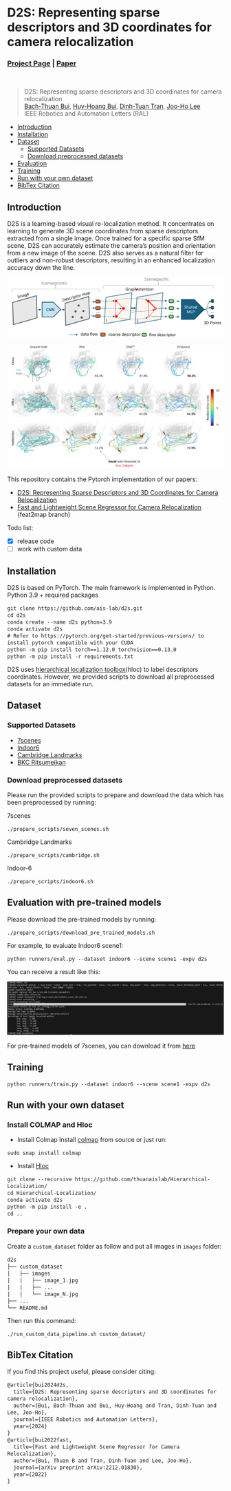 # D2S: Representing sparse descriptors and 3D coordinates for camera relocalization
### [Project Page](https://thpjp.github.io/d2s/) | [Paper](https://arxiv.org/pdf/2307.15250.pdf)
<br/>

> D2S: Representing sparse descriptors and 3D coordinates for camera relocalization                                                                                                                                                
> [Bach-Thuan Bui](https://thuanbb.github.io/), [Huy-Hoang Bui](https://github.com/AustrianOakvn), [Dinh-Tuan Tran](https://sites.google.com/view/tuantd), [Joo-Ho Lee](https://research-db.ritsumei.ac.jp/rithp/k03/resid/S000220;jsessionid=8CC0520A8C7C1F3D502596F0A07D64B0?lang=en)                   
> IEEE Robotics and Automation Letters (RAL) 

- [Introduction](#introduction)
- [Installation](#installation)
- [Dataset](#dataset)
    - [Supported Datasets](#supported-datasets)
    - [Download preprocessed datasets](#Download-preprocessed-datasets)
- [Evaluation](#Evaluation-with-pre-trained-models)
- [Training](#Training)
- [Run with your own dataset](#Run_with_your_own_dataset)
- [BibTex Citation](#bibTex-citation)

## Introduction  
D2S is a learning-based visual re-localization method. It concentrates on learning to generate 3D scene coordinates from sparse descriptors extracted from a single image. Once trained for a specific sparse SfM scene, D2S can accurately estimate the camera’s position and orientation from a new image of the scene. D2S also serves as a natural filter for outliers and non-robust descriptors, resulting in an enhanced localization accuracy down the line.

<p align="center">
<img src="assets/D2S.svg">
<p>

<p align="center">
<img src="assets/7scenes_results.jpg">
<p>

This repository contains the Pytorch implementation of our papers: 
- [D2S: Representing Sparse Descriptors and 3D Coordinates for Camera Relocalization](https://thpjp.github.io/d2s/)
- [Fast and Lightweight Scene Regressor for Camera Relocalization](https://arxiv.org/abs/2212.01830) (feat2map branch)

Todo list:
- [x] release code
- [ ] work with custom data  

## Installation
D2S is based on PyTorch. The main framework is implemented in Python.
Python 3.9 + required packages
```
git clone https://github.com/ais-lab/d2s.git
cd d2s
conda create --name d2s python=3.9
conda activate d2s
# Refer to https://pytorch.org/get-started/previous-versions/ to install pytorch compatible with your CUDA
python -m pip install torch==1.12.0 torchvision==0.13.0 
python -m pip install -r requirements.txt
```

D2S uses [hierarchical localization toolbox](https://github.com/cvg/Hierarchical-Localization)(hloc) to label descriptors coordinates. However, we provided scripts to download all preprocessed datasets for an immediate run. 

## Dataset 
### Supported Datasets
 - [7scenes](https://www.microsoft.com/en-us/research/project/rgb-d-dataset-7-scenes/)
 - [Indoor6](https://github.com/microsoft/SceneLandmarkLocalization)
 - [Cambridge Landmarks](http://mi.eng.cam.ac.uk/projects/relocalisation/#dataset)
 - [BKC Ritsumeikan](https://drive.google.com/file/d/1XEdnrFTzThruG15pW2A_1jYAxtpYbwq5/view?usp=sharing)

### Download preprocessed datasets
Please run the provided scripts to prepare and download the data which has been preprocessed by running:

7scenes
```
./prepare_scripts/seven_scenes.sh
```
Cambridge Landmarks
```
./prepare_scripts/cambridge.sh 
```
Indoor-6
```
./prepare_scripts/indoor6.sh
```

## Evaluation with pre-trained models
Please download the pre-trained models by running:
```
./prepare_scripts/download_pre_trained_models.sh
```
For example, to evaluate Indoor6 scene1:
```
python runners/eval.py --dataset indoor6 --scene scene1 -expv d2s
```

You can receive a result like this:

<p align="center">
<img src="assets/example_scene1.png">
<p>

For pre-trained models of 7scenes, you can download it from [here](https://drive.google.com/file/d/1bQNctr2lpFVIhw2DjAmcpzwE-RdRD-yG/view?usp=sharing)

## Training
```
python runners/train.py --dataset indoor6 --scene scene1 -expv d2s
```
## Run with your own dataset
### Install COLMAP and Hloc
- Install Colmap
Install [colmap](https://colmap.github.io/install.html) from source or just run:
```
sudo snap install colmap
```
- Install [Hloc](https://github.com/thuanaislab/Hierarchical-Localization)
```
git clone --recursive https://github.com/thuanaislab/Hierarchical-Localization/
cd Hierarchical-Localization/
conda activate d2s
python -m pip install -e .
cd ..
```
### Prepare your own data 
Create a ```custom_dataset``` folder as follow and put all images in ```images``` folder:
 ```
d2s
├── custom_dataset
│   ├── images
|   |   ├── image_1.jpg
|   |   ├── ...
|   |   └── image_N.jpg
├── ...
└── README.md
 ```
Then run this command:
 ```
./run_custom_data_pipeline.sh custom_dataset/
 ```

## BibTex Citation 
If you find this project useful, please consider citing:
```
@article{bui2024d2s,
  title={D2S: Representing sparse descriptors and 3D coordinates for camera relocalization},
  author={Bui, Bach-Thuan and Bui, Huy-Hoang and Tran, Dinh-Tuan and Lee, Joo-Ho},
  journal={IEEE Robotics and Automation Letters},
  year={2024}
}
@article{bui2022fast,
  title={Fast and Lightweight Scene Regressor for Camera Relocalization},
  author={Bui, Thuan B and Tran, Dinh-Tuan and Lee, Joo-Ho},
  journal={arXiv preprint arXiv:2212.01830},
  year={2022}
}
```
